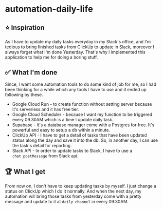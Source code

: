 # automation-daily-life
## ⭐️ Inspiration
As I have to update my daily tasks everyday in my Slack's office, and I'm tedious to bring finished tasks from ClickUp to update in Slack, moreover I always forget what I'm done Yesterday. 
That's why I implemented this application to help me for doing a boring stuff.

## ✅ What I'm done
Since, I want some automation tools to do some kind of job for me, so I had been thinking for a while which any tools I have to use and it ended up following by these.
- Google Cloud Run - to create function without setting server because it's serverless and it has free tier.
- Google Cloud Scheduler - because I want my function to be triggered every 09.30AM which is a time I update daily task.
- Supabase - It's a database manager come with a Postgres for free. It's powerful and easy to setup a db within a minute.
- ClickUp API - I have to get a detail of tasks that have been updated status along the day and save it into the db. So, in another day, I can use the task's detail for reporting.
- Slack API - In order to update tasks to Slack, I have to use a `chat.postMessage` from Slack api.

## 🏆 What I get
From now on, I don't have to keep updating tasks by myself. I just change a status on ClickUp which I do it normally. And when the next day, my automation will bring those tasks from yesterday come with a pretty message and update to it at `daily channel` in every 09.30AM.     
